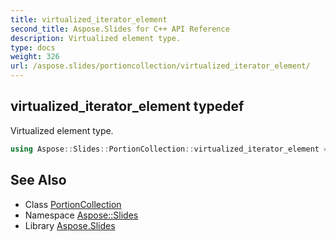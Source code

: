 ```yaml
---
title: virtualized_iterator_element
second_title: Aspose.Slides for C++ API Reference
description: Virtualized element type.
type: docs
weight: 326
url: /aspose.slides/portioncollection/virtualized_iterator_element/
---
```

## virtualized_iterator_element typedef


Virtualized element type.

```cpp
using Aspose::Slides::PortionCollection::virtualized_iterator_element =  typename iterator_holder_type::virtualized_iterator_element
```

## See Also

* Class [PortionCollection](../)
* Namespace [Aspose::Slides](../../)
* Library [Aspose.Slides](../../../)
